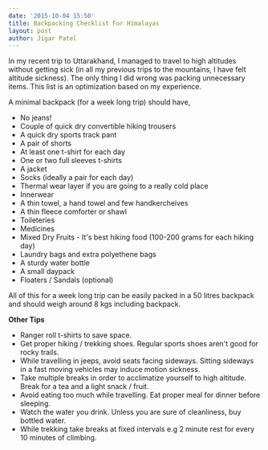 ```yaml
---
date: '2015-10-04 15:50'
title: Backpacking Checklist For Himalayas
layout: post
author: Jigar Patel
---
```


In my recent trip to Uttarakhand, I managed to travel to high altitudes
without getting sick (in all my previous trips to the mountains, I have
felt altitude sickness). The only thing I did wrong was packing
unnecessary items. This list is an optimization based on my experience.

A minimal backpack (for a week long trip) should have,

+ No jeans!
+ Couple of quick dry convertible hiking trousers
+ A quick dry sports track pant
+ A pair of shorts
+ At least one t-shirt for each day
+ One or two full sleeves t-shirts
+ A jacket
+ Socks (ideally a pair for each day)
+ Thermal wear layer if you are going to a really cold place
+ Innerwear
+ A thin towel, a hand towel and few handkercheives
+ A thin fleece comforter or shawl
+ Toileteries
+ Medicines
+ Mixed Dry Fruits - It's best hiking food (100-200 grams for each hiking
  day)
+ Laundry bags and extra polyethene bags
+ A sturdy water bottle
+ A small daypack
+ Floaters / Sandals (optional)

All of this for a week long trip can be easily packed in a 50 litres
backpack and should weigh around 8 kgs including backpack.

**Other Tips**

+ Ranger roll t-shirts to save space.
+ Get proper hiking / trekking shoes. Regular sports shoes aren't good
  for rocky trails.
+ While travelling in jeeps, avoid seats facing sideways. Sitting sideways
  in a fast moving vehicles may induce motion sickness.
+ Take multiple breaks in order to acclimatize yourself to high
  altitude. Break for a tea and a light snack / fruit.
+ Avoid eating too much while travelling. Eat proper meal for dinner
  before sleeping.
+ Watch the water you drink. Unless you are sure of cleanliness, buy
  bottled water.
+ While trekking take breaks at fixed intervals e.g 2 minute rest for
  every 10 minutes of climbing.
